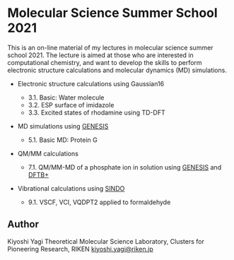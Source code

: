 # Molecular Science Summer School 2021

This is an on-line material of my lectures in molecular science summer school 2021.
The lecture is aimed at those who are interested in computational chemistry, and 
want to develop the skills to perform electronic structure calculations and 
molecular dynamics (MD) simulations.

- Electronic structure calculations using Gaussian16
  -  3.1. Basic: Water molecule
  -  3.2. ESP surface of imidazole
  -  3.3. Excited states of rhodamine using TD-DFT

- MD simulations using [GENESIS](https://www.r-ccs.riken.jp/labs/cbrt/)
  -  5.1. Basic MD: Protein G

- QM/MM calculations
  -  7.1. QM/MM-MD of a phosphate ion in solution using [GENESIS](https://www.r-ccs.riken.jp/labs/cbrt/) and [DFTB+](https://dftbplus.org/)

- Vibrational calculations using [SINDO](https://tms.riken.jp/en/research/software/sindo/)
  -  9.1. VSCF, VCI, VQDPT2 applied to formaldehyde

## Author
Kiyoshi Yagi
Theoretical Molecular Science Laboratory,
Clusters for Pioneering Research,
RIKEN
kiyoshi.yagi@riken.jp
